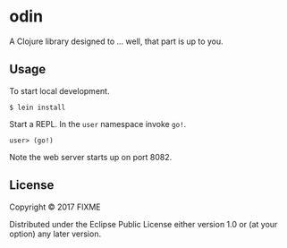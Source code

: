 # odin

A Clojure library designed to ... well, that part is up to you.

## Usage

To start local development.

```
$ lein install
```

Start a REPL. In the `user` namespace invoke `go!`.

```
user> (go!)
```

Note the web server starts up on port 8082.


## License

Copyright © 2017 FIXME

Distributed under the Eclipse Public License either version 1.0 or (at
your option) any later version.
